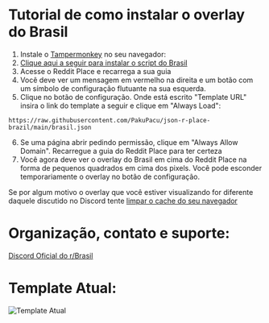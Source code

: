 # Tutorial de como instalar o overlay do Brasil

1. Instale o [Tampermonkey](https://www.tampermonkey.net/) no seu navegador:
1. [Clique aqui a seguir para instalar o script do Brasil](https://github.com/DaviAMSilva/rplace2023brasil/raw/main/templateManager.user.js)
1. Acesse o Reddit Place e recarrega a sua guia
1. Você deve ver um mensagem em vermelho na direita e um botão com um símbolo de configuração flutuante na sua esquerda.
1. Clique no botão de configuração. Onde está escrito "Template URL" insira o link do template a seguir e clique em "Always Load":
```
https://raw.githubusercontent.com/PakuPacu/json-r-place-brazil/main/brasil.json
```
6. Se uma página abrir pedindo permissão, clique em "Always Allow Domain". Recarregue a guia do Reddit Place para ter certeza
6. Você agora deve ver o overlay do Brasil em cima do Reddit Place na forma de pequenos quadrados em cima dos pixels. Você pode esconder temporariamente o overlay no botão de configuração.

Se por algum motivo o overlay que você estiver visualizando for diferente daquele discutido no Discord tente [limpar o cache do seu navegador](https://www.hostinger.com.br/tutoriais/como-limpar-o-cache-do-navegador)

# Organização, contato e suporte:
[Discord Oficial do r/Brasil](https://discord.gg/r-br)

# Template Atual:
![Template Atual](https://github.com/PakuPacu/json-r-place-brazil/blob/main/bandeira_inferior.png?raw=true)
